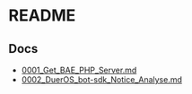 # README

## Docs

* [0001_Get_BAE_PHP_Server.md](./0001_Get_BAE_PHP_Server.md)
* [0002_DuerOS_bot-sdk_Notice_Analyse.md](./0002_DuerOS_bot-sdk_Notice_Analyse.md)
